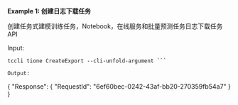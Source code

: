**Example 1: 创建日志下载任务**

创建任务式建模训练任务，Notebook，在线服务和批量预测任务日志下载任务API

Input: 

```
tccli tione CreateExport --cli-unfold-argument ```

Output: 
```
{
    "Response": {
        "RequestId": "6ef60bec-0242-43af-bb20-270359fb54a7"
    }
}
```

